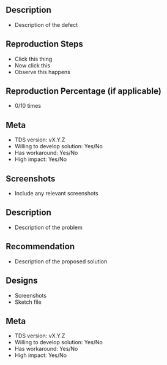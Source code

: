 <!--
  ### IMPORTANT SECURITY NOTE ###

  When opening issues, be sure NOT to include any private or personal
  information such as secrets, passwords, or any source code that involves
  data retrieval. 
-->

<!--
  Template for logging DEFECTS

  See lower template for feature requests
  You may remove this template if it is not relevant
-->

## Description

* Description of the defect

## Reproduction Steps

* Click this thing
* Now click this
* Observe this happens

## Reproduction Percentage (if applicable)

* 0/10 times

## Meta

* TDS version: vX.Y.Z
* Willing to develop solution: Yes/No
* Has workaround: Yes/No
* High impact: Yes/No

## Screenshots

* Include any relevant screenshots

<!--
  Template for logging FEATURE REQUESTS

  See upper template for defects
  You may remove this template if it is not relevant
-->

## Description

* Description of the problem

## Recommendation

* Description of the proposed solution

## Designs

* Screenshots
* Sketch file

## Meta

* TDS version: vX.Y.Z
* Willing to develop solution: Yes/No
* Has workaround: Yes/No
* High impact: Yes/No
